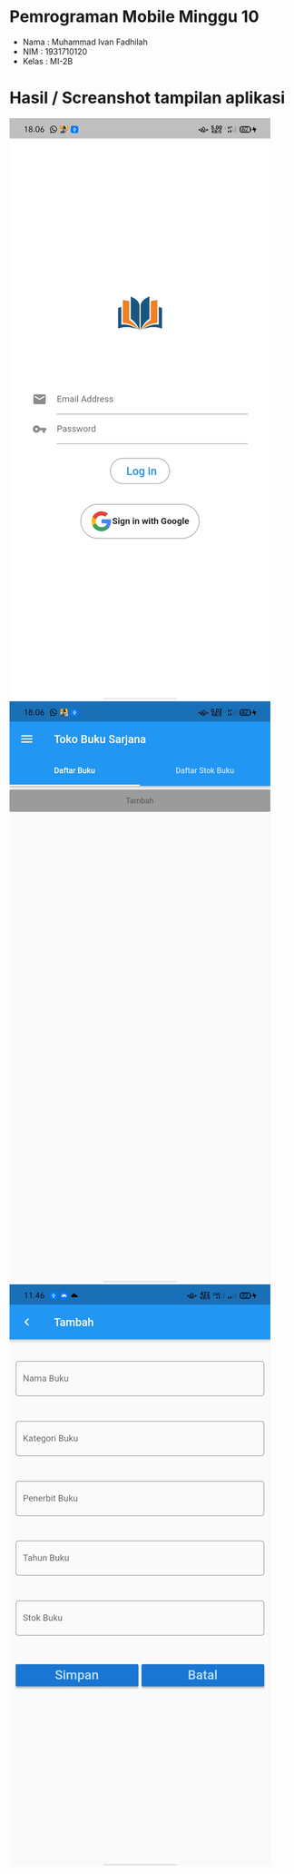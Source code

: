 # Pemrograman Mobile Minggu 10

- Nama  : Muhammad Ivan Fadhilah
- NIM   : 1931710120
- Kelas : MI-2B

# Hasil / Screanshot tampilan aplikasi

![Gambar 1](gambar/1.jpeg)
![Gambar 2](gambar/2.jpeg)
![Gambar 3](gambar/3.jpeg)